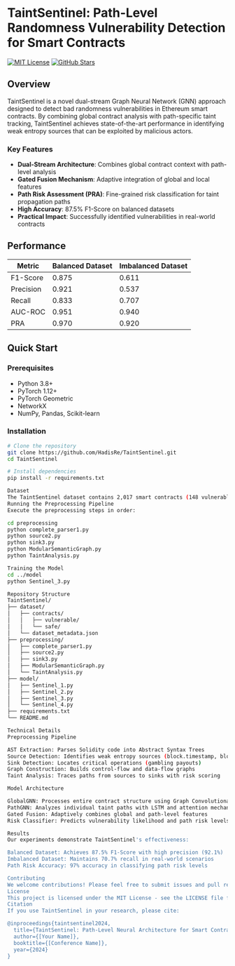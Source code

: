 # TaintSentinel: Path-Level Randomness Vulnerability Detection for Smart Contracts

[![MIT License](https://img.shields.io/badge/License-MIT-green.svg)](https://choosealicense.com/licenses/mit/)
[![GitHub Stars](https://img.shields.io/github/stars/HadisRe/TaintSentinel?style=social)](https://github.com/HadisRe/TaintSentinel/stargazers)

## Overview

TaintSentinel is a novel dual-stream Graph Neural Network (GNN) approach designed to detect bad randomness vulnerabilities in Ethereum smart contracts. By combining global contract analysis with path-specific taint tracking, TaintSentinel achieves state-of-the-art performance in identifying weak entropy sources that can be exploited by malicious actors.

### Key Features

- **Dual-Stream Architecture**: Combines global contract context with path-level analysis
- **Gated Fusion Mechanism**: Adaptive integration of global and local features  
- **Path Risk Assessment (PRA)**: Fine-grained risk classification for taint propagation paths
- **High Accuracy**: 87.5% F1-Score on balanced datasets
- **Practical Impact**: Successfully identified vulnerabilities in real-world contracts

## Performance

| Metric | Balanced Dataset | Imbalanced Dataset |
|--------|-----------------|-------------------|
| F1-Score | 0.875 | 0.611 |
| Precision | 0.921 | 0.537 |
| Recall | 0.833 | 0.707 |
| AUC-ROC | 0.951 | 0.940 |
| PRA | 0.970 | 0.920 |

## Quick Start

### Prerequisites

- Python 3.8+
- PyTorch 1.12+
- PyTorch Geometric
- NetworkX
- NumPy, Pandas, Scikit-learn

### Installation
```bash
# Clone the repository
git clone https://github.com/HadisRe/TaintSentinel.git
cd TaintSentinel

# Install dependencies
pip install -r requirements.txt

Dataset
The TaintSentinel dataset contains 2,017 smart contracts (148 vulnerable, 1,869 safe). Dataset is included in the repository under dataset/contracts/.
Running the Preprocessing Pipeline
Execute the preprocessing steps in order:

cd preprocessing
python complete_parser1.py
python source2.py
python sink3.py
python ModularSemanticGraph.py
python TaintAnalysis.py

Training the Model
cd ../model
python Sentinel_3.py

Repository Structure
TaintSentinel/
├── dataset/
│   ├── contracts/
│   │   ├── vulnerable/
│   │   └── safe/
│   └── dataset_metadata.json
├── preprocessing/
│   ├── complete_parser1.py
│   ├── source2.py
│   ├── sink3.py
│   ├── ModularSemanticGraph.py
│   └── TaintAnalysis.py
├── model/
│   ├── Sentinel_1.py
│   ├── Sentinel_2.py
│   ├── Sentinel_3.py
│   └── Sentinel_4.py
├── requirements.txt
└── README.md

Technical Details
Preprocessing Pipeline

AST Extraction: Parses Solidity code into Abstract Syntax Trees
Source Detection: Identifies weak entropy sources (block.timestamp, blockhash)
Sink Detection: Locates critical operations (gambling payouts)
Graph Construction: Builds control-flow and data-flow graphs
Taint Analysis: Traces paths from sources to sinks with risk scoring

Model Architecture

GlobalGNN: Processes entire contract structure using Graph Convolutional Networks
PathGNN: Analyzes individual taint paths with LSTM and attention mechanisms
Gated Fusion: Adaptively combines global and path-level features
Risk Classifier: Predicts vulnerability likelihood and path risk levels

Results
Our experiments demonstrate TaintSentinel's effectiveness:

Balanced Dataset: Achieves 87.5% F1-Score with high precision (92.1%)
Imbalanced Dataset: Maintains 70.7% recall in real-world scenarios
Path Risk Accuracy: 97% accuracy in classifying path risk levels

Contributing
We welcome contributions! Please feel free to submit issues and pull requests.
License
This project is licensed under the MIT License - see the LICENSE file for details.
Citation
If you use TaintSentinel in your research, please cite:

@inproceedings{taintsentinel2024,
  title={TaintSentinel: Path-Level Neural Architecture for Smart Contract Randomness Vulnerability Detection},
  author={[Your Name]},
  booktitle={[Conference Name]},
  year={2024}
}
